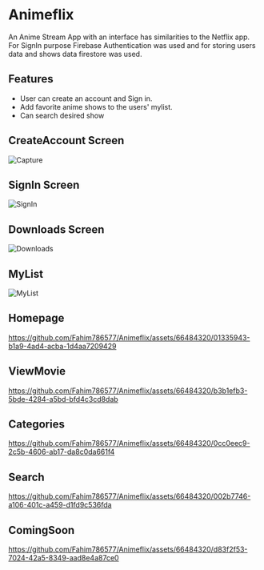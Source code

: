 # Animeflix
An Anime Stream App with an interface has similarities to the Netflix app. For SignIn purpose Firebase Authentication was used and for storing users data and shows data firestore was used.

## Features
- User can create an account and Sign in.
- Add favorite anime shows to the users' mylist.
- Can search desired show

## CreateAccount Screen

 ![Capture](https://github.com/Fahim786577/Animeflix/assets/66484320/d2dbbe94-50fd-4f09-b6ce-f77400b002f7)



## SignIn Screen


![SignIn](https://github.com/Fahim786577/Animeflix/assets/66484320/7a2388f9-51cd-40ff-aeb7-4f089a0036c8)


## Downloads Screen

![Downloads](https://github.com/Fahim786577/Animeflix/assets/66484320/ad30bfa3-93bb-4544-90e9-6cfafb4c69f4)


## MyList

![MyList](https://github.com/Fahim786577/Animeflix/assets/66484320/84127b25-9330-4043-b633-62df2024c96f)


## Homepage

https://github.com/Fahim786577/Animeflix/assets/66484320/01335943-b1a9-4ad4-acba-1d4aa7209429

## ViewMovie

https://github.com/Fahim786577/Animeflix/assets/66484320/b3b1efb3-5bde-4284-a5bd-bfd4c3cd8dab

## Categories

https://github.com/Fahim786577/Animeflix/assets/66484320/0cc0eec9-2c5b-4606-ab17-da8c0da661f4

## Search

https://github.com/Fahim786577/Animeflix/assets/66484320/002b7746-a106-401c-a459-d1fd9c536fda

## ComingSoon

https://github.com/Fahim786577/Animeflix/assets/66484320/d83f2f53-7024-42a5-8349-aad8e4a87ce0

